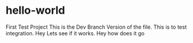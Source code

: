 # hello-world
First Test Project
This is the Dev Branch Version of the file. 
This is to test integration.
Hey Lets see if it works.
Hey how does it go
